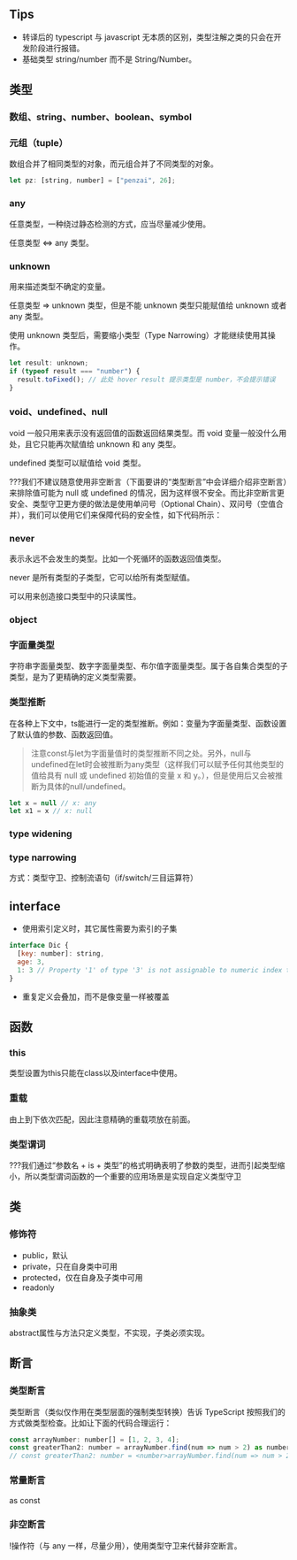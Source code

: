 ## Tips

- 转译后的 typescript 与 javascript 无本质的区别，类型注解之类的只会在开发阶段进行报错。
- 基础类型 string/number 而不是 String/Number。

## 类型

### 数组、string、number、boolean、symbol

### 元组（tuple）

数组合并了相同类型的对象，而元组合并了不同类型的对象。

```javascript
let pz: [string, number] = ["penzai", 26];
```

### any

任意类型，一种绕过静态检测的方式，应当尽量减少使用。

任意类型 <=> any 类型。

### unknown

用来描述类型不确定的变量。

任意类型 => unknown 类型，但是不能 unknown 类型只能赋值给 unknown 或者 any 类型。

使用 unknown 类型后，需要缩小类型（Type Narrowing）才能继续使用其操作。

```javascript
let result: unknown;
if (typeof result === "number") {
  result.toFixed(); // 此处 hover result 提示类型是 number，不会提示错误
}
```

### void、undefined、null

void 一般只用来表示没有返回值的函数返回结果类型。而 void 变量一般没什么用处，且它只能再次赋值给 unknown 和 any 类型。

undefined 类型可以赋值给 void 类型。

???我们不建议随意使用非空断言（下面要讲的“类型断言”中会详细介绍非空断言）来排除值可能为 null 或 undefined 的情况，因为这样很不安全。而比非空断言更安全、类型守卫更方便的做法是使用单问号（Optional Chain）、双问号（空值合并），我们可以使用它们来保障代码的安全性，如下代码所示：

### never

表示永远不会发生的类型。比如一个死循环的函数返回值类型。

never 是所有类型的子类型，它可以给所有类型赋值。

可以用来创造接口类型中的只读属性。

### object

### 字面量类型
字符串字面量类型、数字字面量类型、布尔值字面量类型。属于各自集合类型的子类型，是为了更精确的定义类型需要。

### 类型推断
在各种上下文中，ts能进行一定的类型推断。例如：变量为字面量类型、函数设置了默认值的参数、函数返回值。

> 注意const与let为字面量值时的类型推断不同之处。另外，null与undefined在let时会被推断为any类型（这样我们可以赋予任何其他类型的值给具有 null 或 undefined 初始值的变量 x 和 y。），但是使用后又会被推断为具体的null/undefined。
``` javascript
let x = null // x: any
let x1 = x // x: null
```

### type widening
### type narrowing
方式：类型守卫、控制流语句（if/switch/三目运算符）

## interface
- 使用索引定义时，其它属性需要为索引的子集
``` javascript
interface Dic {
  [key: number]: string,
  age: 3,
  1: 3 // Property '1' of type '3' is not assignable to numeric index type 'string'.ts(2412)
}
```
- 重复定义会叠加，而不是像变量一样被覆盖

## 函数
### this
类型设置为this只能在class以及interface中使用。

### 重载
由上到下依次匹配，因此注意精确的重载项放在前面。

### 类型谓词
???我们通过“参数名 + is + 类型”的格式明确表明了参数的类型，进而引起类型缩小，所以类型谓词函数的一个重要的应用场景是实现自定义类型守卫

## 类
### 修饰符
- public，默认
- private，只在自身类中可用
- protected，仅在自身及子类中可用
- readonly

### 抽象类
abstract属性与方法只定义类型，不实现，子类必须实现。

## 断言

### 类型断言

类型断言（类似仅作用在类型层面的强制类型转换）告诉 TypeScript 按照我们的方式做类型检查。比如让下面的代码合理运行：

```javascript
const arrayNumber: number[] = [1, 2, 3, 4];
const greaterThan2: number = arrayNumber.find(num => num > 2) as number;
// const greaterThan2: number = <number>arrayNumber.find(num => num > 2);
```

### 常量断言

as const

### 非空断言

!操作符（与 any 一样，尽量少用），使用类型守卫来代替非空断言。

##
